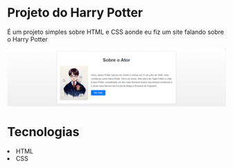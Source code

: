 <h1>Projeto do Harry Potter</h1>


<p>É um projeto simples sobre HTML e CSS aonde eu fiz um site falando sobre o Harry Potter</p>
<img src="img/image.png">

<h1>Tecnologias</h1>

<li>HTML</li>
<li>CSS</li>